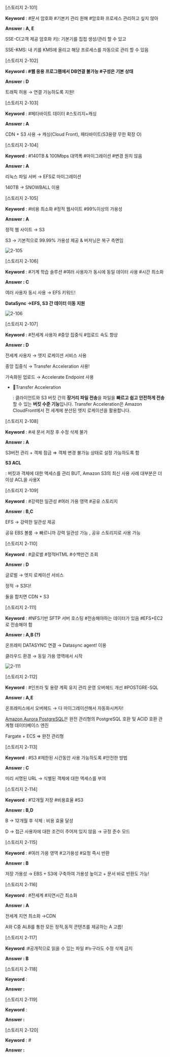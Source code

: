[스토리지 2-101]

**Keyword** : #문서 암호화 #기본키 관리 원해 #암호화 프로세스 관리하고 싶지 않아 

**Answer : A, E**

SSE-C(고객 제공 암호화 키): 기본기를 집접 생성/관리 할 수 있고

SSE-KMS: 내 키를 KMS에 올리고 해당 프로세스를 자동으로 관리 할 수 있음 

[스토리지 2-102]

**Keyword : #웹 응용 프로그램에서 DB연결 불가능 #구성은 기본 상태** 

**Answer : D**

트래픽 허용 → 연결 가능하도록 지원! 

[스토리지 2-103]

**Keyword** : #페타바이트 데이터  #스토리지+캐싱

**Answer : A**

CDN + S3 사용 → 캐싱(Cloud Front), 패타바이트(S3용량 무한 확장 O)

[스토리지 2-104]

**Keyword** : #140TB & 100Mbps 대역폭 #마이그레이션 #변경 원치 않음

**Answer : A**

리눅스 파일 서버 → EFS로 마이그레이션 

140TB → SNOWBALL 이용 

[스토리지 2-105]

**Keyword** : #비용 최소화 #정적 웹사이트 #99%이상의 가용성 

**Answer : A**

정적 웹 사이트 → S3  

S3 → 기본적으로 99.99% 가용성 제공 & 버저닝은 복구 측면임

![2-105](https://user-images.githubusercontent.com/70079416/185491000-765ca139-9fdb-4111-ac54-533935913b31.png)

[스토리지 2-106]

**Keyword** : #기계 학습 솔루션 #여러 사용자가 동시에 동일 데이터 사용 #시간 최소화 

**Answer : C**

여러 사용자 동시 사용 → EFS 키워드!

**DataSync →EFS, S3 간 데이터 이동 지원**

![2-106](https://user-images.githubusercontent.com/70079416/185490990-de518481-3114-4943-8606-03c298f5d5c9.png)

[스토리지 2-107]

**Keyword** : #전세계 사용자 #중앙 집중식 #업로드 속도 향상 

**Answer : D**

전세계 사용자 → 엣지 로케이션 서비스 사용 

중앙 집중식 → Transfer Acceleration 사용! 

가속화된 업로드 → Accelerate Endpoint 사용

- 💫Transfer Acceleration
    
    : 클라이언트와 S3 버킷 간의 **장거리 파일 전송**을 파일을 **빠르고 쉽고 안전하게 전송**할 수 있는 **버킷 수준 기능**입니다. Transfer Acceleration은 Amazon CloudFront에서 전 세계에 분산된 엣지 로케이션을 활용합니다.
    

[스토리지 2-108]

**Keyword** : #새 문서 저장 후 수정 삭제 불가 

**Answer : A**

 S3버전 관리 + 객체 잠금 ⇒ 객체 변경 불가능 상태로 설정 가능하도록 함

**S3 ACL**

: 버킷과 객체에 대한 액세스를 관리 BUT, Amazon S3의 최신 사용 사례 대부분은 더 이상 ACL을 사용X

[스토리지 2-109]

**Keyword** : #강력한 일관성 #여러 가용 영역 #공유 스토리지

**Answer : B,C**

EFS → 강력한 일관성 제공 

공유 EBS 볼룸 → 빠르니까 강력 일관성 가능 , 공유 스토리지로 사용 가능

[스토리지 2-110]

**Keyword** : #글로벌 #정적HTML #수백만건 조회 

**Answer : D**

글로벌 → 엣지 로케이션 서비스 

정적 → S3다! 

둘을 합치면 CDN + S3

[스토리지 2-111]

**Keyword** : #NFS기반 SFTP 서버 호스팅 #전송해야하는 데이터가 있음 #EFS+EC2로 전송해야 함

**Answer : A,B (?)**

온프레미 DATASYNC 연결 → Datasync agent! 이용

클라우드 환경 → 동일 가용 영역에서 시작

![2-111](https://user-images.githubusercontent.com/70079416/185490984-7f349866-0482-4055-8755-51fa575b7d65.png)

[스토리지 2-112]

**Keyword** : #인프라 및 용량 계획 유지 관리 운영 오버헤드 개선 #POSTGRE-SQL 

**Answer : A,E**

온프레미스에서 오버헤드 → 다 마이그레이션해서 자동화시켜자!

[Amazon Aurora PostgreSQL](https://docs.aws.amazon.com/ko_kr/AmazonRDS/latest/AuroraUserGuide/Aurora.AuroraPostgreSQL.html)은 완전 관리형의 PostgreSQL 호환 및 ACID 호환 관계형 데이터베이스 엔진

Fargate + ECS ⇒ 완전 관리형 

[스토리지 2-113]

**Keyword** : #S3  #제한된 시간동안 사용 가능하도록 #안전한 방법

**Answer : C**

미리 서명된 URL → 식별된 객체에 대한 액세스를 부여

[스토리지 2-114]

**Keyword** : #12개월 저장 #비용효율 #S3

**Answer : B,D**

B → 12개월 후 삭제 : 비용 효율 달성 

D → 접근 사용자에 대한 조건이 주어져 있지 않음 → 규정 준수 모드

[스토리지 2-115]

**Keyword** : #여러 가용 영역 #고가용성 #요청 즉시 반환

**Answer : B**

저장 가용성 → EBS + S3에 구축하여 가용성 높이고 + 문서 바로 반환도 가능!

[스토리지 2-116]

**Keyword** : #전세계 #지연시간 최소화

**Answer : A**

전세계 지연 최소화 →CDN

A와 C중 ALB를 통한 모든 정적,동적 콘텐츠를 제공하는 A 고름!

[스토리지 2-117]

**Keyword** :#공개적으로 읽을 수 있는 파일 #누구라도 수정 삭제 금지

**Answer : B**

[스토리지 2-118]

**Keyword** : 

**Answer :** 

[스토리지 2-119]

**Keyword** : 

**Answer :** 

[스토리지 2-120]

**Keyword** : #

**Answer :**
